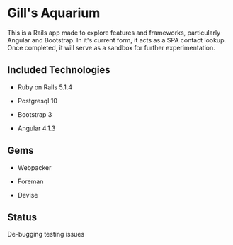# Gill's Aquarium

This is a Rails app made to explore features and frameworks, particularly Angular and Bootstrap.  In it's current form, it acts as a SPA contact lookup.  Once completed, it will serve as a sandbox for further experimentation.

## Included Technologies

* Ruby on Rails 5.1.4

* Postgresql 10

* Bootstrap 3

* Angular 4.1.3


## Gems

* Webpacker

* Foreman

* Devise

## Status

De-bugging testing issues
